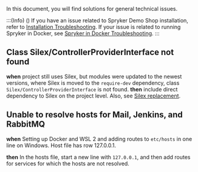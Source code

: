 In this document, you will find solutions for general technical issues.

:::(Info) ()
If you have an issue related to Spryker Demo Shop installation, refer to [Installation Troubleshooting](https://documentation.spryker.com/docs/en/installation-troubleshooting).
If your issue is related to running Spryker in Docker, see [Spryker in Docker Troubleshooting](https://documentation.spryker.com/docs/spryker-in-docker-troubleshooting).
:::


## Class  Silex/ControllerProviderInterface not found
**when** 
project still uses Silex, but modules were updated to the newest versions, where Silex is moved to the `require-dev` dependency, class `Silex/ControllerProviderInterface` is not found.
**then**
include direct dependency to Silex on the project level. Also, see [Silex replacement](https://documentation.spryker.com/v6/docs/silex-replacement).

## Unable to resolve hosts for Mail, Jenkins, and RabbitMQ
**when**
Setting up Docker and WSL 2 and adding routes to `etc/hosts` in one line on Windows. Host file has row 127.0.0.1.

**then**
In the hosts file, start a new line with `127.0.0.1`, and then add routes for services for which the hosts are not resolved.
